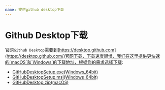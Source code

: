 ```yaml
---
name: 提供github desktop下载
---
```


# Github Desktop下载
官网`Github Desktop`需要到[https://desktop.github.com](https://desktop.github.com/)官网下载，下载速度很慢，我们在这里提供更快速的`macOS`和`Windows`的下载地址，根据您的需求选择下载:

+ <a href="https://www.gitclone.com/download/GitHubDesktopSetup.exe">GitHubDesktopSetup.exe(Windows_64bit)</a>
+ <a href="https://www.gitclone.com/download/GitHubDesktopSetup.msi">GitHubDesktopSetup.msi(Windows_64bit)</a>
+ <a href="https://www.gitclone.com/download/GitHubDesktop.zip">GitHubDesktop.zip(macOS)</a>
